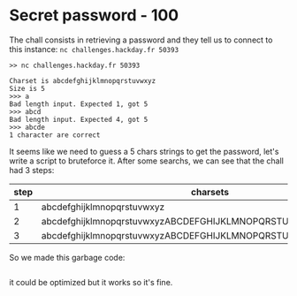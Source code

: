 # Secret password - 100

The chall consists in retrieving a password and they tell us to connect to this instance: `nc challenges.hackday.fr 50393`

```
>> nc challenges.hackday.fr 50393

Charset is abcdefghijklmnopqrstuvwxyz
Size is 5
>>> a
Bad length input. Expected 1, got 5
>>> abcd
Bad length input. Expected 4, got 5
>>> abcde
1 character are correct 
```
It seems like we need to guess a 5 chars strings to get the password, let's write a script to bruteforce it.
After some searchs, we can see that the chall had 3 steps:

|step | charsets | size
|---|---|---|
| 1 | abcdefghijklmnopqrstuvwxyz | 5 |
| 2 | abcdefghijklmnopqrstuvwxyzABCDEFGHIJKLMNOPQRSTUVWXYZ | 15 |
| 3 | abcdefghijklmnopqrstuvwxyzABCDEFGHIJKLMNOPQRSTUVWXYZ0123456789 | 35 |


So we made this garbage code: 
 ```py

```

it could be optimized but it works so it's fine.


